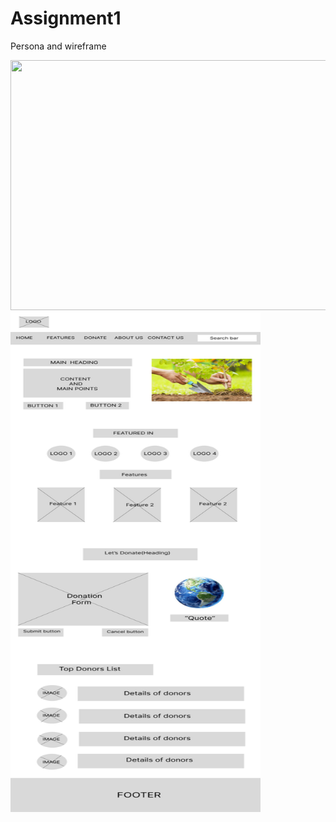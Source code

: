 # Assignment1
Persona and wireframe


<img src="https://github.com/Shubham848570/Assignment1/blob/main/Shubham(Persona)%20(1).jpg?raw=true" height="400" width="800"/>

<img src="https://github.com/Shubham848570/Assignment1/blob/main/Untitled%20(Copy).png" height="800" width="400"/>
